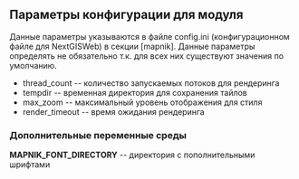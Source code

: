 ## Параметры конфигурации для модуля
Данные параметры указываются в файле config.ini (конфигурационном файле для NextGISWeb) в секции [mapnik]. Данные
параметры определять не обязательно т.к. для всех них существуют значения по умолчанию.

* thread_count -- количество запускаемых потоков для рендеринга
* tempdir -- временная директория для сохранения тайлов
* max_zoom -- максимальный уровень отображения для стиля
* render_timeout -- время ожидания рендеринга

### Дополнительные переменные среды
**MAPNIK_FONT_DIRECTORY** -- директория с пополнительными шрифтами